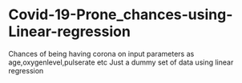 # Covid-19-Prone_chances-using-Linear-regression


Chances of being having corona on input parameters as age,oxygenlevel,pulserate etc  Just a dummy set of data using linear regression
